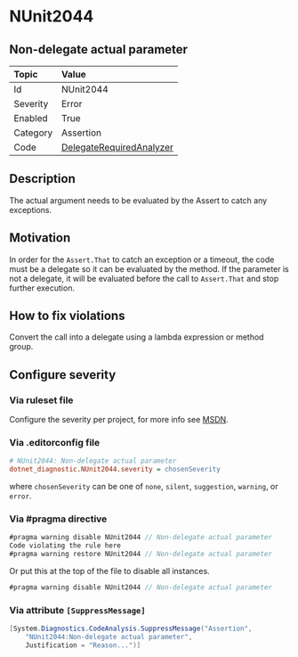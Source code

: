 # NUnit2044

## Non-delegate actual parameter

| Topic    | Value
| :--      | :--
| Id       | NUnit2044
| Severity | Error
| Enabled  | True
| Category | Assertion
| Code     | [DelegateRequiredAnalyzer](https://github.com/nunit/nunit.analyzers/blob/master/src/nunit.analyzers/DelegateRequired/DelegateRequiredAnalyzer.cs)

## Description

The actual argument needs to be evaluated by the Assert to catch any exceptions.

## Motivation

In order for the `Assert.That` to catch an exception or a timeout, the code must be
a delegate so it can be evaluated by the method. If the parameter is not a
delegate, it will be evaluated before the call to `Assert.That` and stop further
execution.

## How to fix violations

Convert the call into a delegate using a lambda expression or method group.

<!-- start generated config severity -->
## Configure severity

### Via ruleset file

Configure the severity per project, for more info see
[MSDN](https://learn.microsoft.com/en-us/visualstudio/code-quality/using-rule-sets-to-group-code-analysis-rules?view=vs-2022).

### Via .editorconfig file

```ini
# NUnit2044: Non-delegate actual parameter
dotnet_diagnostic.NUnit2044.severity = chosenSeverity
```

where `chosenSeverity` can be one of `none`, `silent`, `suggestion`, `warning`, or `error`.

### Via #pragma directive

```csharp
#pragma warning disable NUnit2044 // Non-delegate actual parameter
Code violating the rule here
#pragma warning restore NUnit2044 // Non-delegate actual parameter
```

Or put this at the top of the file to disable all instances.

```csharp
#pragma warning disable NUnit2044 // Non-delegate actual parameter
```

### Via attribute `[SuppressMessage]`

```csharp
[System.Diagnostics.CodeAnalysis.SuppressMessage("Assertion",
    "NUnit2044:Non-delegate actual parameter",
    Justification = "Reason...")]
```
<!-- end generated config severity -->
